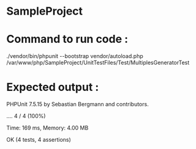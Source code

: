 # SampleProject


# Command to run code :

./vendor/bin/phpunit --bootstrap vendor/autoload.php /var/www/php/SampleProject/UnitTestFiles/Test/MultiplesGeneratorTest

# Expected output :

PHPUnit 7.5.15 by Sebastian Bergmann and contributors.

....                                                                4 / 4 (100%)

Time: 169 ms, Memory: 4.00 MB

OK (4 tests, 4 assertions)
